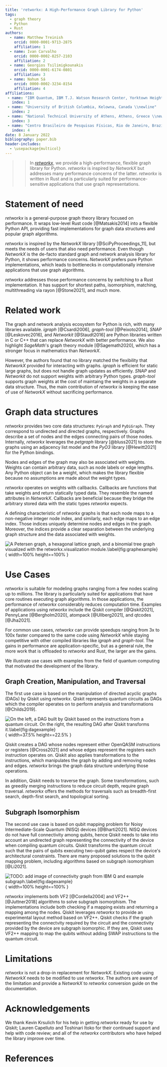 ```yaml
---
title: 'retworkx: A High-Performance Graph Library for Python'
tags:
  - graph theory
  - Python
  - Rust
authors:
  - name: Matthew Treinish
    orcid: 0000-0001-9713-2875
    affiliation: 1
  - name: Ivan Carvalho
    orcid: 0000-0002-8257-2103
    affiliation: 2
  - name: Georgios Tsilimigkounakis
    orcid: 0000-0001-6174-0801
    affiliation: 3
  - name: Nahum Sá
    orcid: 0000-0002-3234-8154
    affiliation: 4
affiliations:
 - name: "IBM Quantum, IBM T.J. Watson Research Center, Yorktown Heights, USA \\newline"
   index: 1
 - name: "University of British Columbia, Kelowna, Canada \\newline"
   index: 2
 - name: "National Technical University of Athens, Athens, Greece \\newline"
   index: 3
 - name: "Centro Brasileiro de Pesquisas Físicas, Rio de Janeiro, Brazil"
   index: 4
date: 8 January 2022
bibliography: paper.bib
header-includes:
  - \usepackage{multicol}
---
```


>> In _[retworkx](https://github.com/Qiskit/retworkx)_, we provide a high-performance, flexible graph library for Python. _retworkx_ is inspired by _NetworkX_ but addresses many performance concerns of the latter. _retworkx_ is written in Rust and is particularly suited for performance-sensitive applications that use graph representations.

# Statement of need

_retworkx_ is a general-purpose graph theory library focused on performance. It wraps low-level Rust code [@Matsakis2014] into a flexible Python API, providing fast implementations for graph data structures and popular graph algorithms.

_retworkx_ is inspired by the _NetworkX_ library [@SciPyProceedings_11], but meets the needs of users that also need performance. Even though _NetworkX_ is the de-facto standard graph and network analysis library for Python, it shows performance concerns. _NetworkX_ prefers pure Python implementations, which leads to bottlenecks in computationally intensive applications that use graph algorithms. 

_retworkx_ addresses those performance concerns by switching to a Rust implementation. It has support for shortest paths, isomorphism, matching, multithreading via rayon [@Stone2021], and much more.

# Related work
  
The graph and network analysis ecosystem for Python is rich, with many libraries available. _igraph_ [@Csardi2006], _graph-tool_ [@Peixoto2014], _SNAP_ [@Leskovec2016], and _Networkit_ [@Staudt2016] are Python libraries written in C or C++ that can replace _NetworkX_ with better performance. We also highlight _SageMath_'s graph theory module [@Sagemath2020], which has a stronger focus in mathematics than _NetworkX_. 

However, the authors found that no library matched the flexibility that _NetworkX_ provided for interacting with graphs. _igraph_ is efficient for static large graphs, but does not handle graph updates as efficiently. _SNAP_ and _Networkit_ do not support weights with arbitrary Python types. _graph-tool_ supports graph weights at the cost of maintaing the weights in a separate data structure. Thus, the main contribution of _retworkx_ is keeping the ease of use of _NetworkX_ without sacrificing performance.

# Graph data structures

_retworkx_ provides two core data structures: `PyGraph` and `PyDiGraph`. They correspond to undirected and directed graphs, respectively. Graphs describe a set of nodes and the edges connecting pairs of those nodes. Internally, _retworkx_ leverages the _petgraph_ library [@bluss2021] to store the graphs using an adjacency list model and the _PyO3_ library [@Hewitt2021] for the Python bindings.

Nodes and edges of the graph may also be associated with weights. Weights can contain arbitrary data, such as node labels or edge lengths. Any Python object can be a weight, which makes the library flexible because no assumptions are made about the weight types. 

_retworkx_ operates on weights with callbacks. Callbacks are functions that take weights and return statically typed data. They resemble the named attributes in _NetworkX_. Callbacks are beneficial because they bridge the arbitrary stored data with the static types _retworkx_ expects.

A defining characteristic of _retworkx_ graphs is that each node maps to a non-negative integer node index, and similarly, each edge maps to an edge index. Those indices uniquely determine nodes and edges in the graph. Moreover, the indices provide a clear separation between the underlying graph structure and the data associated with weights.

![A Petersen graph, a hexagonal lattice graph, and a binomial tree graph visualized with the **`retworkx.visualization`** module.\label{fig:graphexample}](paper_img/example_graph.png){ width=100% height==100% }

# Use Cases

_retworkx_ is suitable for modeling graphs ranging from a few nodes scaling up to millions. The library is particularly suited for applications that have core routines executing graph algorithms. In those applications, the performance of _retworkx_ considerably reduces computation time. Examples of applications using _retworkx_ include the Qiskit compiler [@Qiskit2021], PennyLane [@Bergholm2020], atompack [@Ullberg2021], and qtcodes [@Jha2021].

For common use cases, _retworkx_ can provide speedups ranging from 3x to 100x faster compared to the same code using _NetworkX_ while staying competitive with other compiled libraries like _igraph_ and _graph-tool_. The gains in performance are application-specific, but as a general rule, the more work that is offloaded to _retworkx_ and Rust, the larger are the gains.     

We illustrate use cases with examples from the field of quantum computing that motivated the development of the library.

## Graph Creation, Manipulation, and Traversal

The first use case is based on the manipulation of directed acyclic graphs (DAGs) by Qiskit using _retworkx_. Qiskit represents quantum circuits as DAGs which the compiler operates on to perform analysis and transformations [@Childs2019].

![On the left, a DAG built by Qiskit based on the instructions from a quantum circuit. On the right, the resulting DAG after Qiskit transforms it.\label{fig:dagexample}](paper_img/example_dag_circuit.png){ width=37.5% height==22.5% }

Qiskit creates a DAG whose nodes represent either OpenQASM instructions or registers [@Cross2021] and whose edges represent the registers each instruction operates on. Qiskit also applies transformations to the instructions, which manipulates the graph by adding and removing nodes and edges. _retworkx_ brings the graph data structure underlying those operations.

In addition, Qiskit needs to traverse the graph. Some transformations, such as greedily merging instructions to reduce circuit depth, require graph traversal. _retworkx_ offers the methods for traversals such as breadth-first search, depth-first search, and topological sorting.

## Subgraph Isomorphism

The second use case is based on qubit mapping problem for Noisy Intermediate-Scale Quantum (NISQ) devices [@Bharti2021]. NISQ devices do not have full connectivity among qubits, hence Qiskit needs to take into account an undirected graph representing the connectivity of the device when compiling quantum circuits. Qiskit transforms the quantum circuit such that the pairs of qubits executing two-qubit gates respect the device's architectural constraints. There are many proposed solutions to the qubit mapping problem, including algorithms based on subgraph isomorphism [@Li2021].

![TODO: add image of connectivity graph from IBM Q and example subgraph.\label{fig:dagexample}](paper_img/example_graph.png){ width=100% height==100% }

_retworkx_ implements both VF2 [@Cordella2004] and VF2++ [@Juttner2018] algorithms to solve subgraph isomorphism. The implementations include both checking if a mapping exists and returning a mapping among the nodes. Qiskit leverages _retworkx_ to provide an experimental layout method based on VF2++. Qiskit checks if the graph representing the connectvity required by the circuit and the connectivity provided by the device are subgraph isomorphic. If they are, Qiskit uses VF2++ mapping to map the qubits without adding SWAP instructions to the quantum circuit. 

# Limitations

_retworkx_ is not a drop-in replacement for _NetworkX_. Existing code using _NetworkX_ needs to be modified to use _retworkx_. The authors are aware of the limitation and provide a _NetworkX_ to _retworkx_ conversion guide on the documentation.

# Acknowledgements

We thank Kevin Krsulich for his help in getting _retworkx_ ready for use by Qiskit; Lauren Capelluto and Toshinari Itoko for their continued support and help with code review; and all of the _retworkx_ contributors who have helped the library improve over time.

# References
